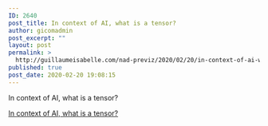 ```yaml
---
ID: 2640
post_title: In context of AI, what is a tensor?
author: gicomadmin
post_excerpt: ""
layout: post
permalink: >
  http://guillaumeisabelle.com/nad-previz/2020/02/20/in-context-of-ai-what-is-a-tensor/
published: true
post_date: 2020-02-20 19:08:15
---
```

<!-- wp:paragraph -->

In context of AI, what is a tensor?

<!-- /wp:paragraph -->

<!-- wp:paragraph -->

[In context of AI, what is a tensor?][1]

<!-- /wp:paragraph -->

 [1]: http://simp.ly/publish/Yy1G1c